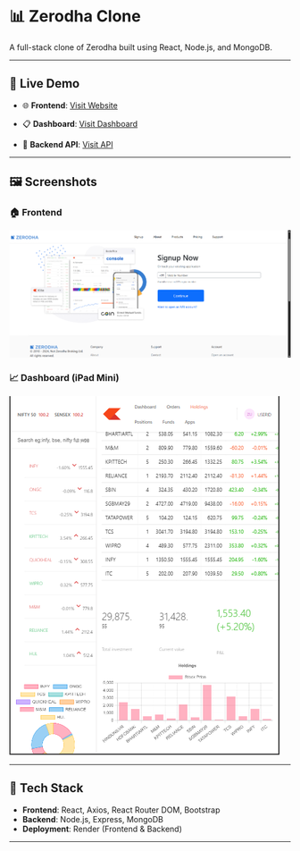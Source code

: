 # 📊 Zerodha Clone

A full-stack clone of Zerodha built using React, Node.js, and MongoDB.

---

## 🔗 Live Demo

- 🌐 **Frontend**: [Visit Website](https://zerodha-clone-d1ib.onrender.com/)
- 📋 **Dashboard**: [Visit Dashboard](https://zerodha-dashboard-seaw.onrender.com/)

- 🚀 **Backend API**: [Visit API](https://zerodha-server-oihk.onrender.com/allHoldings)

---

## 🖼️ Screenshots

### 🏠 Frontend

![Frontend Screenshot](./screenshots/frontend.png)

### 📈 Dashboard (iPad Mini)

![Dashboard Screenshot](./screenshots/dashboard.png)

---

## 🚀 Tech Stack

- **Frontend**: React, Axios, React Router DOM, Bootstrap
- **Backend**: Node.js, Express, MongoDB
- **Deployment**: Render (Frontend & Backend)

---
